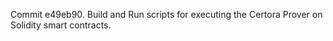 Commit e49eb90.                    Build and Run scripts for executing the Certora Prover on Solidity smart contracts.